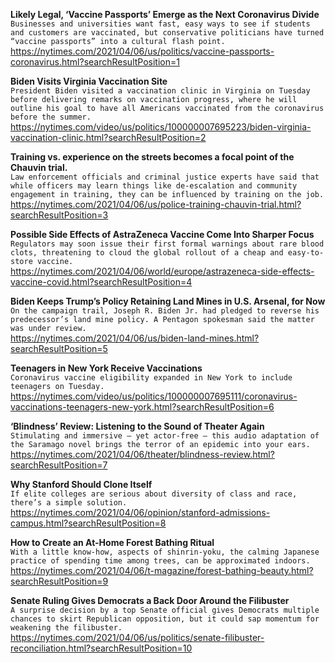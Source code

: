 **Likely Legal, ‘Vaccine Passports’ Emerge as the Next Coronavirus Divide**\
`Businesses and universities want fast, easy ways to see if students and customers are vaccinated, but conservative politicians have turned “vaccine passports” into a cultural flash point.`\
https://nytimes.com/2021/04/06/us/politics/vaccine-passports-coronavirus.html?searchResultPosition=1

**Biden Visits Virginia Vaccination Site**\
`President Biden visited a vaccination clinic in Virginia on Tuesday before delivering remarks on vaccination progress, where he will outline his goal to have all Americans vaccinated from the coronavirus before the summer.`\
https://nytimes.com/video/us/politics/100000007695223/biden-virginia-vaccination-clinic.html?searchResultPosition=2

**Training vs. experience on the streets becomes a focal point of the Chauvin trial.**\
`Law enforcement officials and criminal justice experts have said that while officers may learn things like de-escalation and community engagement in training, they can be influenced by training on the job.`\
https://nytimes.com/2021/04/06/us/police-training-chauvin-trial.html?searchResultPosition=3

**Possible Side Effects of AstraZeneca Vaccine Come Into Sharper Focus**\
`Regulators may soon issue their first formal warnings about rare blood clots, threatening to cloud the global rollout of a cheap and easy-to-store vaccine.`\
https://nytimes.com/2021/04/06/world/europe/astrazeneca-side-effects-vaccine-covid.html?searchResultPosition=4

**Biden Keeps Trump’s Policy Retaining Land Mines in U.S. Arsenal, for Now**\
`On the campaign trail, Joseph R. Biden Jr. had pledged to reverse his predecessor’s land mine policy. A Pentagon spokesman said the matter was under review.`\
https://nytimes.com/2021/04/06/us/biden-land-mines.html?searchResultPosition=5

**Teenagers in New York Receive Vaccinations**\
`Coronavirus vaccine eligibility expanded in New York to include teenagers on Tuesday.`\
https://nytimes.com/video/us/politics/100000007695111/coronavirus-vaccinations-teenagers-new-york.html?searchResultPosition=6

**‘Blindness’ Review: Listening to the Sound of Theater Again**\
`Stimulating and immersive — yet actor-free — this audio adaptation of the Saramago novel brings the terror of an epidemic into your ears.`\
https://nytimes.com/2021/04/06/theater/blindness-review.html?searchResultPosition=7

**Why Stanford Should Clone Itself**\
`If elite colleges are serious about diversity of class and race, there’s a simple solution.`\
https://nytimes.com/2021/04/06/opinion/stanford-admissions-campus.html?searchResultPosition=8

**How to Create an At-Home Forest Bathing Ritual**\
`With a little know-how, aspects of shinrin-yoku, the calming Japanese practice of spending time among trees, can be approximated indoors.`\
https://nytimes.com/2021/04/06/t-magazine/forest-bathing-beauty.html?searchResultPosition=9

**Senate Ruling Gives Democrats a Back Door Around the Filibuster**\
`A surprise decision by a top Senate official gives Democrats multiple chances to skirt Republican opposition, but it could sap momentum for weakening the filibuster.`\
https://nytimes.com/2021/04/06/us/politics/senate-filibuster-reconciliation.html?searchResultPosition=10

